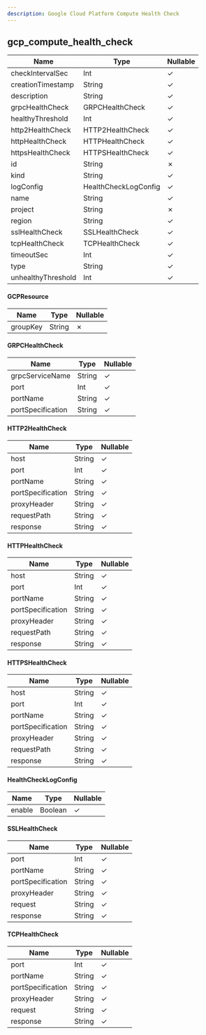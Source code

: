 ```yaml
---
description: Google Cloud Platform Compute Health Check
---
```

gcp_compute_health_check
------------------------

| **Name**           | **Type**             | **Nullable** |
| ------------------ | -------------------- | ------------ |
| checkIntervalSec   | Int                  | &check;      |
| creationTimestamp  | String               | &check;      |
| description        | String               | &check;      |
| grpcHealthCheck    | GRPCHealthCheck      | &check;      |
| healthyThreshold   | Int                  | &check;      |
| http2HealthCheck   | HTTP2HealthCheck     | &check;      |
| httpHealthCheck    | HTTPHealthCheck      | &check;      |
| httpsHealthCheck   | HTTPSHealthCheck     | &check;      |
| id                 | String               | &cross;      |
| kind               | String               | &check;      |
| logConfig          | HealthCheckLogConfig | &check;      |
| name               | String               | &check;      |
| project            | String               | &cross;      |
| region             | String               | &check;      |
| sslHealthCheck     | SSLHealthCheck       | &check;      |
| tcpHealthCheck     | TCPHealthCheck       | &check;      |
| timeoutSec         | Int                  | &check;      |
| type               | String               | &check;      |
| unhealthyThreshold | Int                  | &check;      |

#### GCPResource
| **Name** | **Type** | **Nullable** |
| -------- | -------- | ------------ |
| groupKey | String   | &cross;      |

#### GRPCHealthCheck
| **Name**          | **Type** | **Nullable** |
| ----------------- | -------- | ------------ |
| grpcServiceName   | String   | &check;      |
| port              | Int      | &check;      |
| portName          | String   | &check;      |
| portSpecification | String   | &check;      |

#### HTTP2HealthCheck
| **Name**          | **Type** | **Nullable** |
| ----------------- | -------- | ------------ |
| host              | String   | &check;      |
| port              | Int      | &check;      |
| portName          | String   | &check;      |
| portSpecification | String   | &check;      |
| proxyHeader       | String   | &check;      |
| requestPath       | String   | &check;      |
| response          | String   | &check;      |

#### HTTPHealthCheck
| **Name**          | **Type** | **Nullable** |
| ----------------- | -------- | ------------ |
| host              | String   | &check;      |
| port              | Int      | &check;      |
| portName          | String   | &check;      |
| portSpecification | String   | &check;      |
| proxyHeader       | String   | &check;      |
| requestPath       | String   | &check;      |
| response          | String   | &check;      |

#### HTTPSHealthCheck
| **Name**          | **Type** | **Nullable** |
| ----------------- | -------- | ------------ |
| host              | String   | &check;      |
| port              | Int      | &check;      |
| portName          | String   | &check;      |
| portSpecification | String   | &check;      |
| proxyHeader       | String   | &check;      |
| requestPath       | String   | &check;      |
| response          | String   | &check;      |

#### HealthCheckLogConfig
| **Name** | **Type** | **Nullable** |
| -------- | -------- | ------------ |
| enable   | Boolean  | &check;      |

#### SSLHealthCheck
| **Name**          | **Type** | **Nullable** |
| ----------------- | -------- | ------------ |
| port              | Int      | &check;      |
| portName          | String   | &check;      |
| portSpecification | String   | &check;      |
| proxyHeader       | String   | &check;      |
| request           | String   | &check;      |
| response          | String   | &check;      |

#### TCPHealthCheck
| **Name**          | **Type** | **Nullable** |
| ----------------- | -------- | ------------ |
| port              | Int      | &check;      |
| portName          | String   | &check;      |
| portSpecification | String   | &check;      |
| proxyHeader       | String   | &check;      |
| request           | String   | &check;      |
| response          | String   | &check;      |
